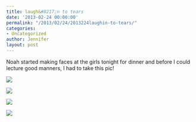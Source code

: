 ```yaml
---
title: laugh&#8217;n to tears
date: '2013-02-24 00:00:00'
permalink: "/2013/02/24/2013224laughin-to-tears/"
categories:
- Uncategorized
author: Jennifer
layout: post
---
```


Noah started making faces at the girls tonight for dinner and before I could lecture good manners, I had to take this pic!

<div class="image-gallery-wrapper">
  <p>
    <img src="http://static1.squarespace.com/static/50db6bb3e4b015296cd43789/50dfa5b1e4b0dc6320e0b5ea/512a6aa5e4b0dc8d3ddde1f0/1363551177612/image.jpg" />
  </p>

  <p>
    <img src="http://static1.squarespace.com/static/50db6bb3e4b015296cd43789/50dfa5b1e4b0dc6320e0b5ea/512a6aa6e4b0dc8d3ddde1f2/1363551144441/image.jpg" />
  </p>

  <p>
    <img src="http://static1.squarespace.com/static/50db6bb3e4b015296cd43789/50dfa5b1e4b0dc6320e0b5ea/512a6aa9e4b0fd698ec13cde/1363551090176/image.jpg" />
  </p>

  <p>
    <img src="http://static1.squarespace.com/static/50db6bb3e4b015296cd43789/50dfa5b1e4b0dc6320e0b5ea/512a68f6e4b03f854eebdbbc/1363551223057/image.jpg" />
  </p>
</div>
